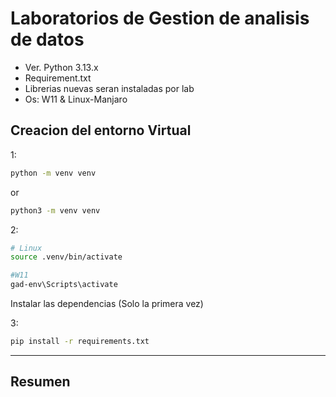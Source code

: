 # Laboratorios de Gestion de analisis de datos

- Ver. Python 3.13.x
- Requirement.txt
- Librerias nuevas seran instaladas por lab
- Os: W11  & Linux-Manjaro

## Creacion del entorno Virtual

1:

``` bash
python -m venv venv
```

or

``` bash
python3 -m venv venv
```

2:

``` bash
# Linux
source .venv/bin/activate

#W11
gad-env\Scripts\activate
```

Instalar las dependencias (Solo la primera vez)

3:

```bash
pip install -r requirements.txt
```

---

## Resumen

